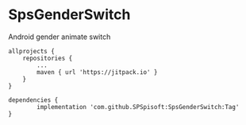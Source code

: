 # SpsGenderSwitch
Android gender animate switch


	allprojects {
		repositories {
			...
			maven { url 'https://jitpack.io' }
		}
	}
  
  	dependencies {
	        implementation 'com.github.SPSpisoft:SpsGenderSwitch:Tag'
	}
